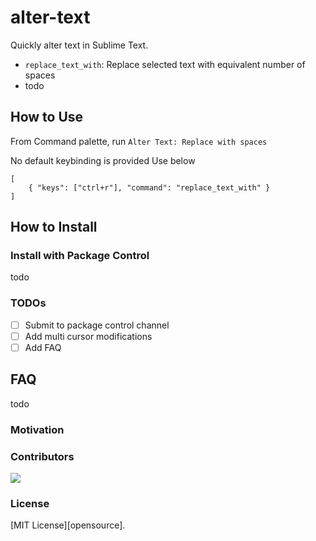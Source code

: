 # alter-text

Quickly alter text in Sublime Text.
- `replace_text_with`:  Replace selected text with equivalent number of spaces
- todo

## How to Use

From Command palette, run `Alter Text: Replace with spaces`

No default keybinding is provided
Use below
```
[
    { "keys": ["ctrl+r"], "command": "replace_text_with" }
]
```
## How to Install

### Install with Package Control
todo

### TODOs
- [ ] Submit to package control channel
- [ ] Add multi cursor modifications
- [ ] Add FAQ

## FAQ
todo

### Motivation

### Contributors

<a href="https://github.com/cibinmathew/sublime-alter-text/graphs/contributors">
  <img src="https://contributors-img.web.app/image?repo=cibinmathew/sublime-alter-text" />
</a>

### License

[MIT License][opensource].
